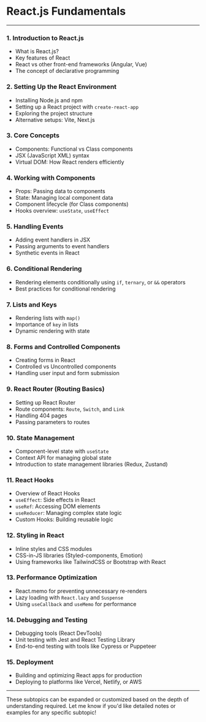 # React.js Fundamentals

---

### **1. Introduction to React.js**
- What is React.js?
- Key features of React
- React vs other front-end frameworks (Angular, Vue)
- The concept of declarative programming

### **2. Setting Up the React Environment**
- Installing Node.js and npm
- Setting up a React project with `create-react-app`
- Exploring the project structure
- Alternative setups: Vite, Next.js

### **3. Core Concepts**
- Components: Functional vs Class components
- JSX (JavaScript XML) syntax
- Virtual DOM: How React renders efficiently

### **4. Working with Components**
- Props: Passing data to components
- State: Managing local component data
- Component lifecycle (for Class components)
- Hooks overview: `useState`, `useEffect`

### **5. Handling Events**
- Adding event handlers in JSX
- Passing arguments to event handlers
- Synthetic events in React

### **6. Conditional Rendering**
- Rendering elements conditionally using `if`, `ternary`, or `&&` operators
- Best practices for conditional rendering

### **7. Lists and Keys**
- Rendering lists with `map()`
- Importance of `key` in lists
- Dynamic rendering with state

### **8. Forms and Controlled Components**
- Creating forms in React
- Controlled vs Uncontrolled components
- Handling user input and form submission

### **9. React Router (Routing Basics)**
- Setting up React Router
- Route components: `Route`, `Switch`, and `Link`
- Handling 404 pages
- Passing parameters to routes

### **10. State Management**
- Component-level state with `useState`
- Context API for managing global state
- Introduction to state management libraries (Redux, Zustand)

### **11. React Hooks**
- Overview of React Hooks
- `useEffect`: Side effects in React
- `useRef`: Accessing DOM elements
- `useReducer`: Managing complex state logic
- Custom Hooks: Building reusable logic

### **12. Styling in React**
- Inline styles and CSS modules
- CSS-in-JS libraries (Styled-components, Emotion)
- Using frameworks like TailwindCSS or Bootstrap with React

### **13. Performance Optimization**
- React.memo for preventing unnecessary re-renders
- Lazy loading with `React.lazy` and `Suspense`
- Using `useCallback` and `useMemo` for performance

### **14. Debugging and Testing**
- Debugging tools (React DevTools)
- Unit testing with Jest and React Testing Library
- End-to-end testing with tools like Cypress or Puppeteer

### **15. Deployment**
- Building and optimizing React apps for production
- Deploying to platforms like Vercel, Netlify, or AWS

---

These subtopics can be expanded or customized based on the depth of understanding required. Let me know if you'd like detailed notes or examples for any specific subtopic!
